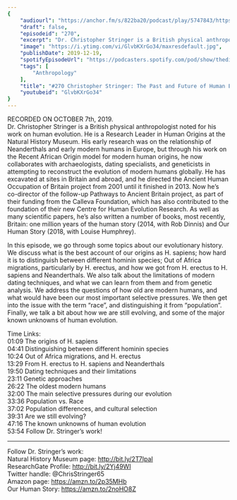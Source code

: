```yaml
---
{
	"audiourl": "https://anchor.fm/s/822ba20/podcast/play/5747843/https%3A%2F%2Fd3ctxlq1ktw2nl.cloudfront.net%2Fproduction%2F2019-9-8%2F27155297-44100-2-4ae7d37963a29.m4a",
	"draft": false,
	"episodeid": "270",
	"excerpt": "Dr. Christopher Stringer is a British physical anthropologist noted for his work on human evolution. He is a Research Leader in Human Origins at the Natural History Museum. His early research was on the relationship of Neanderthals and early modern humans in Europe, but through his work on the Recent African Origin model for modern human origins, he now collaborates with archaeologists, dating specialists, and geneticists in attempting to reconstruct the evolution of modern humans globally. He has excavated at sites in Britain and abroad, and he directed the Ancient Human Occupation of Britain project from 2001 until it finished in 2013. Now he’s co-director of the follow-up Pathways to Ancient Britain project, as part of their funding from the Calleva Foundation, which has also contributed to the foundation of their new Centre for Human Evolution Research. As well as many scientific papers, he’s also written a number of books, most recently, Britain: one million years of the human story (2014, with Rob Dinnis) and Our Human Story (2018, with Louise Humphrey).",
	"image": "https://i.ytimg.com/vi/GlvbKXrGo34/maxresdefault.jpg",
	"publishDate": 2019-12-19,
	"spotifyEpisodeUrl": "https://podcasters.spotify.com/pod/show/thedissenter/episodes/270-Christopher-Stringer-The-Past-And-Future-Of-Human-Evolution-e6dtm3",
	"tags": [
		"Anthropology"
	],
	"title": "#270 Christopher Stringer: The Past and Future of Human Evolution",
	"youtubeid": "GlvbKXrGo34"
}
---
```

RECORDED ON OCTOBER 7th, 2019.  
Dr. Christopher Stringer is a British physical anthropologist noted for his work on human evolution. He is a Research Leader in Human Origins at the Natural History Museum. His early research was on the relationship of Neanderthals and early modern humans in Europe, but through his work on the Recent African Origin model for modern human origins, he now collaborates with archaeologists, dating specialists, and geneticists in attempting to reconstruct the evolution of modern humans globally. He has excavated at sites in Britain and abroad, and he directed the Ancient Human Occupation of Britain project from 2001 until it finished in 2013. Now he’s co-director of the follow-up Pathways to Ancient Britain project, as part of their funding from the Calleva Foundation, which has also contributed to the foundation of their new Centre for Human Evolution Research. As well as many scientific papers, he’s also written a number of books, most recently, Britain: one million years of the human story (2014, with Rob Dinnis) and Our Human Story (2018, with Louise Humphrey).

In this episode, we go through some topics about our evolutionary history. We discuss what is the best account of our origins as H. sapiens; how hard it is to distinguish between different hominin species; Out of Africa migrations, particularly by H. erectus, and how we got from H. erectus to H. sapiens and Neanderthals. We also talk about the limitations of modern dating techniques, and what we can learn from them and from genetic analysis. We address the questions of how old are modern humans, and what would have been our most important selective pressures. We then get into the issue with the term “race”, and distinguishing it from “population”. Finally, we talk a bit about how we are still evolving, and some of the major known unknowns of human evolution.

Time Links:  
<time>01:09</time> The origins of H. sapiens  
<time>04:41</time> Distinguishing between different hominin species  
<time>10:24</time> Out of Africa migrations, and H. erectus  
<time>13:29</time> From H. erectus to H. sapiens and Neanderthals   
<time>19:50</time> Dating techniques and their limitations  
<time>23:11</time> Genetic approaches  
<time>26:22</time> The oldest modern humans  
<time>32:00</time> The main selective pressures during our evolution  
<time>33:36</time> Population vs. Race  
<time>37:02</time> Population differences, and cultural selection  
<time>39:31</time> Are we still evolving?  
<time>47:16</time> The known unknowns of human evolution  
<time>53:54</time> Follow Dr. Stringer’s work!

---

Follow Dr. Stringer’s work:  
Natural History Museum page: http://bit.ly/2T7IpaI  
ResearchGate Profile: http://bit.ly/2Yj49WI  
Twitter handle: @ChrisStringer65  
Amazon page: https://amzn.to/2p35MHb  
Our Human Story: https://amzn.to/2noHO8Z
